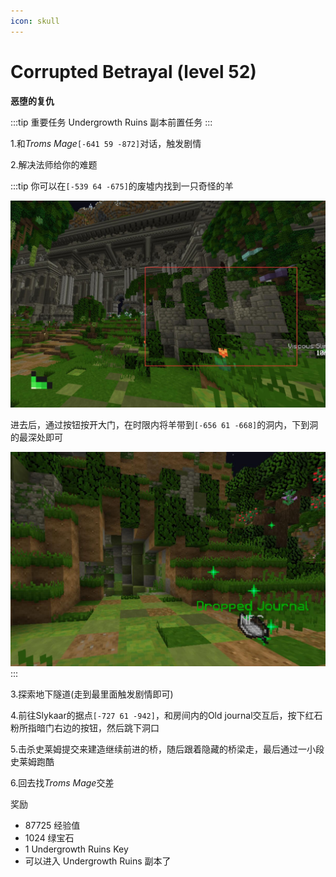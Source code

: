 ```yaml
---
icon: skull
---
```


# Corrupted Betrayal (level 52)
**恶堕的复仇**

:::tip 重要任务
Undergrowth Ruins 副本前置任务
:::

1.和*Troms Mage*`[-641 59 -872]`对话，触发剧情

2.解决法师给你的难题

:::tip
你可以在`[-539 64 -675]`的废墟内找到一只奇怪的羊

![](../../.vuepress/public/assets/img/lvl52-4.jpg)

进去后，通过按钮按开大门，在时限内将羊带到`[-656 61 -668]`的洞内，下到洞的最深处即可

![](../../.vuepress/public/assets/img/lvl52-5.jpg)
:::

3.探索地下隧道(走到最里面触发剧情即可)

4.前往Slykaar的据点`[-727 61 -942]`，和房间内的Old journal交互后，按下红石粉所指暗门右边的按钮，然后跳下洞口

5.击杀史莱姆提交来建造继续前进的桥，随后跟着隐藏的桥梁走，最后通过一小段史莱姆跑酷

6.回去找*Troms Mage*交差

奖励
+ 87725 经验值
+ 1024 绿宝石
+ 1 Undergrowth Ruins Key
+ 可以进入 Undergrowth Ruins 副本了